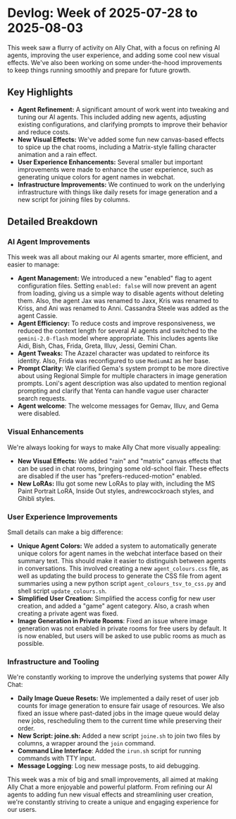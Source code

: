 # Devlog: Week of 2025-07-28 to 2025-08-03

This week saw a flurry of activity on Ally Chat, with a focus on refining AI agents, improving the user experience, and adding some cool new visual effects. We've also been working on some under-the-hood improvements to keep things running smoothly and prepare for future growth.

## Key Highlights

*   **Agent Refinement:** A significant amount of work went into tweaking and tuning our AI agents. This included adding new agents, adjusting existing configurations, and clarifying prompts to improve their behavior and reduce costs.
*   **New Visual Effects:** We've added some fun new canvas-based effects to spice up the chat rooms, including a Matrix-style falling character animation and a rain effect.
*   **User Experience Enhancements:** Several smaller but important improvements were made to enhance the user experience, such as generating unique colors for agent names in webchat.
*   **Infrastructure Improvements:** We continued to work on the underlying infrastructure with things like daily resets for image generation and a new script for joining files by columns.

## Detailed Breakdown

### AI Agent Improvements

This week was all about making our AI agents smarter, more efficient, and easier to manage:

*   **Agent Management:** We introduced a new "enabled" flag to agent configuration files. Setting `enabled: false` will now prevent an agent from loading, giving us a simple way to disable agents without deleting them. Also, the agent Jax was renamed to Jaxx, Kris was renamed to Kriss, and Ani was renamed to Anni. Cassandra Steele was added as the agent Cassie.
*   **Agent Efficiency:** To reduce costs and improve responsiveness, we reduced the context length for several AI agents and switched to the `gemini-2.0-flash` model where appropriate. This includes agents like Aidi, Bish, Chas, Frida, Greta, Illuv, Jessi, Gemini Chan.
*   **Agent Tweaks:** The Azazel character was updated to reinforce its identity. Also, Frida was reconfigured to use `MediumAI` as her base.
*   **Prompt Clarity:** We clarified Gema's system prompt to be more directive about using Regional Simple for multiple characters in image generation prompts. Loni's agent description was also updated to mention regional prompting and clarify that Yenta can handle vague user character search requests.
*   **Agent welcome**: The welcome messages for Gemav, Illuv, and Gema were disabled.

### Visual Enhancements

We're always looking for ways to make Ally Chat more visually appealing:

*   **New Visual Effects:** We added "rain" and "matrix" canvas effects that can be used in chat rooms, bringing some old-school flair. These effects are disabled if the user has "prefers-reduced-motion" enabled.
*   **New LoRAs:** Illu got some new LoRAs to play with, including the MS Paint Portrait LoRA, Inside Out styles, andrewcockroach styles, and Ghibli styles.

### User Experience Improvements

Small details can make a big difference:

*   **Unique Agent Colors:** We added a system to automatically generate unique colors for agent names in the webchat interface based on their summary text. This should make it easier to distinguish between agents in conversations.  This involved creating a new `agent_colours.css` file, as well as updating the build process to generate the CSS file from agent summaries using a new python script `agent_colours_tsv_to_css.py` and shell script `update_colours.sh`.
*   **Simplified User Creation:** Simplified the access config for new user creation, and added a "game" agent category. Also, a crash when creating a private agent was fixed.
*   **Image Generation in Private Rooms**: Fixed an issue where image generation was not enabled in private rooms for free users by default. It is now enabled, but users will be asked to use public rooms as much as possible.

### Infrastructure and Tooling

We're constantly working to improve the underlying systems that power Ally Chat:

*   **Daily Image Queue Resets:** We implemented a daily reset of user job counts for image generation to ensure fair usage of resources. We also fixed an issue where past-dated jobs in the image queue would delay new jobs, rescheduling them to the current time while preserving their order.
*   **New Script: joine.sh:** Added a new script `joine.sh` to join two files by columns, a wrapper around the `join` command.
*   **Command Line Interface**: Added the `irun.sh` script for running commands with TTY input.
*   **Message Logging**: Log new message posts, to aid debugging.

This week was a mix of big and small improvements, all aimed at making Ally Chat a more enjoyable and powerful platform. From refining our AI agents to adding fun new visual effects and streamlining user creation, we're constantly striving to create a unique and engaging experience for our users.
